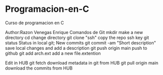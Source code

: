 # Programacion-en-C
Curso de programacion en C

Author:Razon Venegas Enrique
Comandos de Git
mkdir make a new directory
cd change directory
git clone "ssh" copy the repo ssh key 
git status Status in local git; New commits
git commit -am "Short description" save local changes and add a description
git push origin main push to github
git add arch.ext add a new file.extention

Edit in HUB
git fetch download metadata in git from HUB
git pull origin main download the commits from HUB
